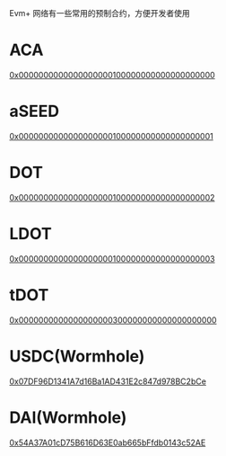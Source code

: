 Evm+ 网络有一些常用的预制合约，方便开发者使用


# ACA         
[0x0000000000000000000100000000000000000000](https://blockscout.acala.network/address/0x0000000000000000000100000000000000000000)

# aSEED 
[0x0000000000000000000100000000000000000001](https://blockscout.acala.network/address/0x0000000000000000000100000000000000000001)

# DOT         
[0x0000000000000000000100000000000000000002](https://blockscout.acala.network/address/0x0000000000000000000100000000000000000002)

# LDOT        
[0x0000000000000000000100000000000000000003](https://blockscout.acala.network/address/0x0000000000000000000100000000000000000003)

# tDOT        
[0x0000000000000000000300000000000000000000](https://blockscout.acala.network/address/0x0000000000000000000300000000000000000000)

# USDC(Wormhole) 
[0x07DF96D1341A7d16Ba1AD431E2c847d978BC2bCe](https://blockscout.acala.network/address/0x07DF96D1341A7d16Ba1AD431E2c847d978BC2bCe)

# DAI(Wormhole)  
[0x54A37A01cD75B616D63E0ab665bFfdb0143c52AE](https://blockscout.acala.network/address/0x54A37A01cD75B616D63E0ab665bFfdb0143c52AE)

```
